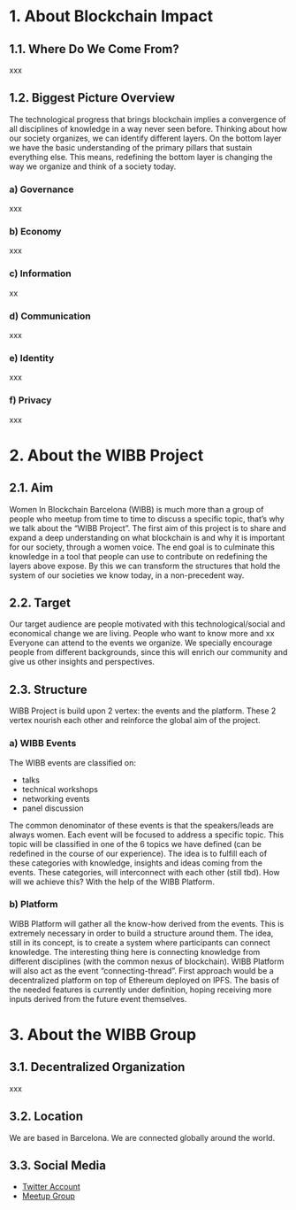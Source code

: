 # 1. About Blockchain Impact
## 1.1. Where Do We Come From?
xxx
## 1.2. Biggest Picture Overview
The technological progress that brings blockchain implies a convergence of all disciplines of knowledge in a way never seen before.
Thinking about how our society organizes, we can identify different layers.
On the bottom layer we have the basic understanding of the primary pillars that sustain everything else. This means, redefining the bottom layer is changing the way we organize and think of a society today.

### a) Governance
xxx
### b) Economy
xxx
### c) Information 
xx
### d) Communication
xxx
### e) Identity
xxx
### f) Privacy
xxx
# 2. About the WIBB Project
## 2.1. Aim
Women In Blockchain Barcelona (WIBB) is much more than a group of people who meetup from time to time to discuss a specific topic, that’s why we talk about the “WIBB Project”.
The first aim of this project is to share and expand a deep understanding on what blockchain is and why it is important for our society, through a women voice. 
The end goal is to culminate this knowledge in a tool that people can use to contribute on redefining the layers above expose. 
By this we can transform the structures that hold the system of our societies we know today, in a non-precedent way.
## 2.2. Target
Our target audience are people motivated with this technological/social and economical change we are living. People who want to know more and xx
Everyone can attend to the events we organize.
We specially encourage people from different backgrounds, since this will enrich our community and give us other insights and perspectives.
## 2.3. Structure
WIBB Project is build upon 2 vertex: the events and the platform. These 2 vertex nourish each other and reinforce the global aim of the project.
### a) WIBB Events
The WIBB events are classified on:
* talks
* technical workshops
* networking events
* panel discussion

The common denominator of these events is that the speakers/leads are always women.
Each event will be focused to address a specific topic. This topic will be classified in one of the 6 topics we have defined (can be redefined in the course of our experience).
The idea is to fulfill each of these categories with knowledge, insights and ideas coming from the events. These categories, will interconnect with each other (still tbd). 
How will we achieve this? With the help of the WIBB Platform. 
### b) Platform
WIBB Platform will gather all the know-how derived from the events. This is extremely necessary in order to build a structure around them.
The idea, still in its concept, is to create a system where participants can connect knowledge. The interesting thing here is connecting knowledge from different disciplines (with the common nexus of blockchain).  WIBB Platform will also act as the event “connecting-thread”.
First approach would be a decentralized platform on top of Ethereum deployed on IPFS.
The basis of the needed features is currently under definition, hoping receiving more inputs derived from the future event themselves.
# 3. About the WIBB Group
## 3.1. Decentralized Organization
xxx
## 3.2. Location
We are based in Barcelona.
We are connected globally around the world.
## 3.3. Social Media
* [Twitter Account](https://twitter.com/wiblockchainbcn)
* [Meetup Group](https://www.meetup.com/es-ES/Women-in-Blockchain-Barcelona-Local-Group/)


